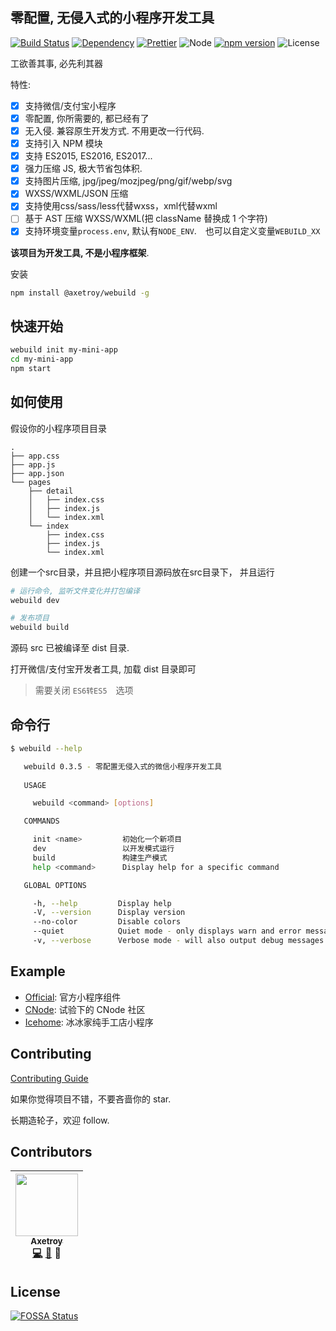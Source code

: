 ## 零配置, 无侵入式的小程序开发工具

[![Build Status](https://travis-ci.org/axetroy/webuild.svg?branch=master)](https://travis-ci.org/axetroy/webuild)
[![Dependency](https://david-dm.org/axetroy/webuild.svg)](https://david-dm.org/axetroy/webuild)
[![Prettier](https://img.shields.io/badge/Code%20Style-Prettier-green.svg)](https://github.com/prettier/prettier)
![Node](https://img.shields.io/badge/node-%3E=6.0-blue.svg?style=flat-square)
[![npm version](https://badge.fury.io/js/%40axetroy%2Fwebuild.svg)](https://badge.fury.io/js/%40axetroy%2Fwebuild)
![License](https://img.shields.io/badge/license-Apache-green.svg)

工欲善其事, 必先利其器

特性:

* [x] 支持微信/支付宝小程序
* [x] 零配置, 你所需要的, 都已经有了
* [x] 无入侵. 兼容原生开发方式. 不用更改一行代码.
* [x] 支持引入 NPM 模块
* [x] 支持 ES2015, ES2016, ES2017...
* [x] 强力压缩 JS, 极大节省包体积.
* [x] 支持图片压缩, jpg/jpeg/mozjpeg/png/gif/webp/svg
* [x] WXSS/WXML/JSON 压缩
* [x] 支持使用css/sass/less代替wxss，xml代替wxml
* [ ] 基于 AST 压缩 WXSS/WXML(把 className 替换成 1 个字符)
* [x] 支持环境变量``process.env``, 默认有``NODE_ENV``.　也可以自定义变量``WEBUILD_XX``

**该项目为开发工具, 不是小程序框架**.

安装

```bash
npm install @axetroy/webuild -g
```

## 快速开始

```bash
webuild init my-mini-app
cd my-mini-app
npm start
```

## 如何使用

假设你的小程序项目目录

```
.
├── app.css
├── app.js
├── app.json
└── pages
    ├── detail
    │   ├── index.css
    │   ├── index.js
    │   └── index.xml
    └── index
        ├── index.css
        ├── index.js
        └── index.xml
```

创建一个src目录，并且把小程序项目源码放在src目录下， 并且运行

```bash
# 运行命令, 监听文件变化并打包编译
webuild dev

# 发布项目
webuild build
```

源码 src 已被编译至 dist 目录.

打开微信/支付宝开发者工具, 加载 dist 目录即可

> 需要关闭 ``ES6转ES5``　选项

## 命令行

```bash
$ webuild --help

   webuild 0.3.5 - 零配置无侵入式的微信小程序开发工具
     
   USAGE

     webuild <command> [options]

   COMMANDS

     init <name>         初始化一个新项目                   
     dev                 以开发模式运行                     
     build               构建生产模式                       
     help <command>      Display help for a specific command

   GLOBAL OPTIONS

     -h, --help         Display help                                      
     -V, --version      Display version                                   
     --no-color         Disable colors                                    
     --quiet            Quiet mode - only displays warn and error messages
     -v, --verbose      Verbose mode - will also output debug messages
```

## Example

* [Official](https://github.com/axetroy/webuild/tree/master/examples/official): 官方小程序组件
* [CNode](https://github.com/axetroy/webuild/tree/master/examples/cnode): 试验下的 CNode 社区
* [Icehome](https://github.com/axetroy/webuild/tree/master/examples/icehome): 冰冰家纯手工店小程序

## Contributing

[Contributing Guide](https://github.com/axetroy/webuild/blob/master/CONTRIBUTING.md)

如果你觉得项目不错，不要吝啬你的 star.

长期造轮子，欢迎 follow.

## Contributors

<!-- ALL-CONTRIBUTORS-LIST:START - Do not remove or modify this section -->

| [<img src="https://avatars1.githubusercontent.com/u/9758711?v=3" width="100px;"/><br /><sub>Axetroy</sub>](http://axetroy.github.io)<br />[💻](https://github.com/axetroy/webuild/commits?author=axetroy) [🐛](https://github.com/axetroy/webuild/issues?q=author%3Aaxetroy) 🎨 |
| :-----------------------------------------------------------------------------------------------------------------------------------------------------------------------------------------------------------------------------------------------------------------------------: |


<!-- ALL-CONTRIBUTORS-LIST:END -->

## License

[![FOSSA Status](https://app.fossa.io/api/projects/git%2Bgithub.com%2Faxetroy%2Fwebuild.svg?type=large)](https://app.fossa.io/projects/git%2Bgithub.com%2Faxetroy%2Fwebuild?ref=badge_large)
